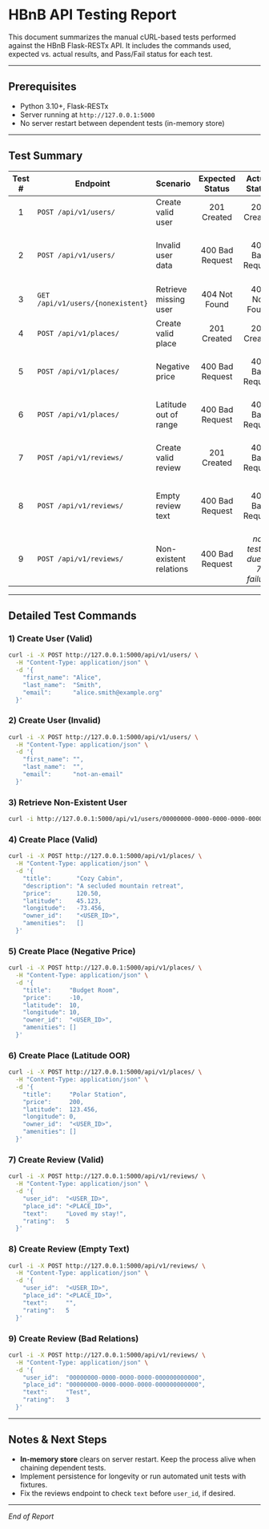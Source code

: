 
# HBnB API Testing Report

This document summarizes the manual cURL-based tests performed against the HBnB Flask-RESTx API. It includes the commands used, expected vs. actual results, and Pass/Fail status for each test.

---

## Prerequisites

* Python 3.10+, Flask-RESTx
* Server running at `http://127.0.0.1:5000`
* No server restart between dependent tests (in-memory store)

---

## Test Summary

| Test # | Endpoint                          | Scenario               | Expected Status |         Actual Status         | Pass/Fail | Notes                                      |
| :----: | --------------------------------- | ---------------------- | :-------------: | :---------------------------: | :-------: | ------------------------------------------ |
|    1   | `POST /api/v1/users/`             | Create valid user      |   201 Created   |          201 Created          |    Pass   |                                            |
|    2   | `POST /api/v1/users/`             | Invalid user data      | 400 Bad Request |        400 Bad Request        |    Pass   | Returned `{ message: Invalid input data }` |
|    3   | `GET /api/v1/users/{nonexistent}` | Retrieve missing user  |  404 Not Found  |         404 Not Found         |    Pass   | `{ message: User not found }`              |
|    4   | `POST /api/v1/places/`            | Create valid place     |   201 Created   |          201 Created          |    Pass   |                                            |
|    5   | `POST /api/v1/places/`            | Negative price         | 400 Bad Request |        400 Bad Request        |    Pass   | `{ message: Invalid input data }`          |
|    6   | `POST /api/v1/places/`            | Latitude out of range  | 400 Bad Request |        400 Bad Request        |    Pass   | `{ message: Invalid input data }`          |
|    7   | `POST /api/v1/reviews/`           | Create valid review    |   201 Created   |        400 Bad Request        |    Fail   | In-memory user not found                   |
|    8   | `POST /api/v1/reviews/`           | Empty review text      | 400 Bad Request |        400 Bad Request        |    Fail   | Fails earlier on invalid user\_id          |
|    9   | `POST /api/v1/reviews/`           | Non-existent relations | 400 Bad Request | *not tested due to 7 failure* |   *n/a*   |                                            |

---

## Detailed Test Commands

### 1) Create User (Valid)

```bash
curl -i -X POST http://127.0.0.1:5000/api/v1/users/ \
  -H "Content-Type: application/json" \
  -d '{
    "first_name": "Alice",
    "last_name":  "Smith",
    "email":      "alice.smith@example.org"
  }'
```

### 2) Create User (Invalid)

```bash
curl -i -X POST http://127.0.0.1:5000/api/v1/users/ \
  -H "Content-Type: application/json" \
  -d '{
    "first_name": "",
    "last_name":  "",
    "email":      "not-an-email"
  }'
```

### 3) Retrieve Non-Existent User

```bash
curl -i http://127.0.0.1:5000/api/v1/users/00000000-0000-0000-0000-000000000000
```

### 4) Create Place (Valid)

```bash
curl -i -X POST http://127.0.0.1:5000/api/v1/places/ \
  -H "Content-Type: application/json" \
  -d '{
    "title":       "Cozy Cabin",
    "description": "A secluded mountain retreat",
    "price":       120.50,
    "latitude":    45.123,
    "longitude":   -73.456,
    "owner_id":    "<USER_ID>",
    "amenities":   []
  }'
```

### 5) Create Place (Negative Price)

```bash
curl -i -X POST http://127.0.0.1:5000/api/v1/places/ \
  -H "Content-Type: application/json" \
  -d '{
    "title":     "Budget Room",
    "price":     -10,
    "latitude":  10,
    "longitude": 10,
    "owner_id":  "<USER_ID>",
    "amenities": []
  }'
```

### 6) Create Place (Latitude OOR)

```bash
curl -i -X POST http://127.0.0.1:5000/api/v1/places/ \
  -H "Content-Type: application/json" \
  -d '{
    "title":     "Polar Station",
    "price":     200,
    "latitude":  123.456,
    "longitude": 0,
    "owner_id":  "<USER_ID>",
    "amenities": []
  }'
```

### 7) Create Review (Valid)

```bash
curl -i -X POST http://127.0.0.1:5000/api/v1/reviews/ \
  -H "Content-Type: application/json" \
  -d '{
    "user_id":  "<USER_ID>",
    "place_id": "<PLACE_ID>",
    "text":     "Loved my stay!",
    "rating":   5
  }'
```

### 8) Create Review (Empty Text)

```bash
curl -i -X POST http://127.0.0.1:5000/api/v1/reviews/ \
  -H "Content-Type: application/json" \
  -d '{
    "user_id":  "<USER_ID>",
    "place_id": "<PLACE_ID>",
    "text":     "",
    "rating":   5
  }'
```

### 9) Create Review (Bad Relations)

```bash
curl -i -X POST http://127.0.0.1:5000/api/v1/reviews/ \
  -H "Content-Type: application/json" \
  -d '{
    "user_id":  "00000000-0000-0000-0000-000000000000",
    "place_id": "00000000-0000-0000-0000-000000000000",
    "text":     "Test",
    "rating":   3
  }'
```

---

## Notes & Next Steps

* **In-memory store** clears on server restart. Keep the process alive when chaining dependent tests.
* Implement persistence for longevity or run automated unit tests with fixtures.
* Fix the reviews endpoint to check `text` before `user_id`, if desired.

---

*End of Report*
